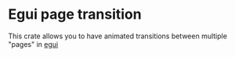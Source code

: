 # Egui page transition

This crate allows you to have animated transitions between multiple "pages" in [egui](https://github.com/emilk/egui)

